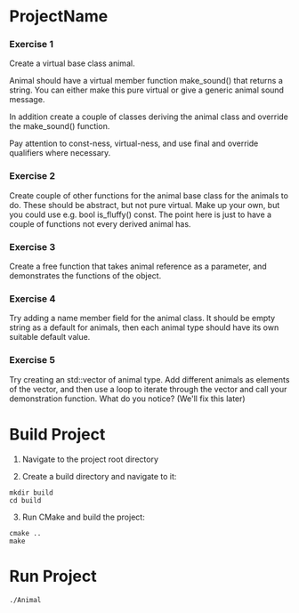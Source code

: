 # ProjectName

### Exercise 1

Create a virtual base class animal.

Animal should have a virtual member function make_sound() that returns a string.   You can either make this pure virtual or give a generic animal sound message.

In addition create a couple of classes deriving the animal class and override the make_sound() function.

Pay attention to const-ness, virtual-ness, and use final and override qualifiers where necessary.

### Exercise 2

Create couple of other functions for the animal base class for the animals to do.  These should be abstract, but not pure virtual.  Make up your own, but you could use e.g. bool is_fluffy() const.  The point here is just to have a couple of functions not every derived animal has.

### Exercise 3

Create a free function that takes animal reference as a parameter, and demonstrates the functions of the object.

### Exercise 4

Try adding a name member field for the animal class.  It should be empty string as a default for animals, then each animal type should have its own suitable default value.

### Exercise 5

Try creating an std::vector of animal type.  Add different animals as elements of the vector, and then use a loop to iterate through the vector and call your demonstration function.  What do you notice?  (We'll fix this later)

# Build Project

1. Navigate to the project root directory

2. Create a build directory and navigate to it:

```shell
mkdir build
cd build
```

3. Run CMake and build the project:

```shell
cmake ..
make
```

# Run Project

```shell 
./Animal
```
